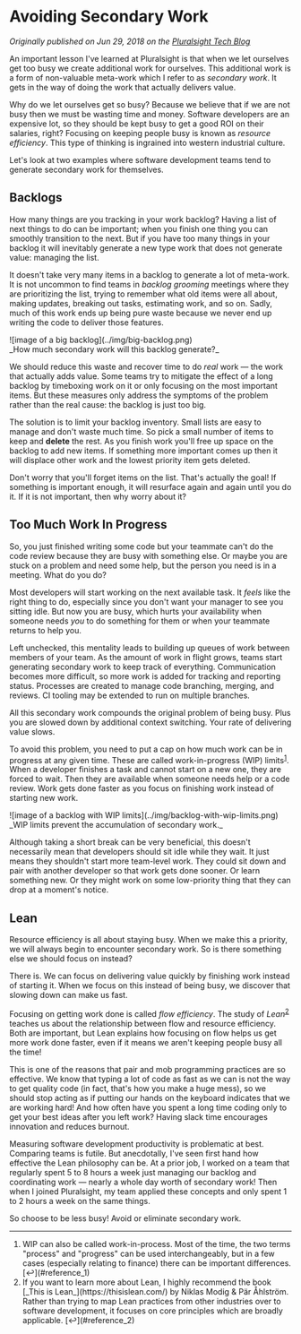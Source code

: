 # Avoiding Secondary Work

_Originally published on Jun 29, 2018 on the [Pluralsight Tech Blog](https://www.pluralsight.com/tech-blog/avoiding-secondary-work)_

An important lesson I've learned at Pluralsight is that when we let ourselves get too busy we create additional work for ourselves.
This additional work is a form of non-valuable meta-work which I refer to as _secondary work_.
It gets in the way of doing the work that actually delivers value.

Why do we let ourselves get so busy?
Because we believe that if we are not busy then we must be wasting time and money.
Software developers are an expensive lot, so they should be kept busy to get a good ROI on their salaries, right?
Focusing on keeping people busy is known as _resource efficiency_.
This type of thinking is ingrained into western industrial culture.

Let's look at two examples where software development teams tend to generate secondary work for themselves.


## Backlogs

How many things are you tracking in your work backlog?
Having a list of next things to do can be important; when you finish one thing you can smoothly transition to the next.
But if you have too many things in your backlog it will inevitably generate a new type work that does not generate value: managing the list.

It doesn't take very many items in a backlog to generate a lot of meta-work.
It is not uncommon to find teams in _backlog grooming_ meetings where they are prioritizing the list,
trying to remember what old items were all about, making updates, breaking out tasks, estimating work, and so on.
Sadly, much of this work ends up being pure waste because we never end up writing the code to deliver those features.

<div class="blog-image">
![image of a big backlog](../img/big-backlog.png)
<br/>
_How much secondary work will this backlog generate?_
</div>

We should reduce this waste and recover time to do _real_ work &mdash; the work that actually adds value.
Some teams try to mitigate the effect of a long backlog by timeboxing work on it or only focusing on the most important items.
But these measures only address the symptoms of the problem rather than the real cause: the backlog is just too big.

The solution is to limit your backlog inventory.
Small lists are easy to manage and don't waste much time.
So pick a small number of items to keep and **delete** the rest.
As you finish work you'll free up space on the backlog to add new items.
If something more important comes up then it will displace other work and the lowest priority item gets deleted.

Don't worry that you'll forget items on the list.
That's actually the goal!
If something is important enough, it will resurface again and again until you do it.
If it is not important, then why worry about it?


## Too Much Work In Progress

So, you just finished writing some code but your teammate can't do the code review because they are busy with something else.
Or maybe you are stuck on a problem and need some help, but the person you need is in a meeting.
What do you do?

Most developers will start working on the next available task.
It _feels_ like the right thing to do, especially since you don't want your manager to see you sitting idle.
But now you are busy, which hurts your availability when someone needs _you_ to do something for them or when your teammate returns to help you.

Left unchecked, this mentality leads to building up queues of work between members of your team.
As the amount of work in flight grows, teams start generating secondary work to keep track of everything.
Communication becomes more difficult, so more work is added for tracking and reporting status.
Processes are created to manage code branching, merging, and reviews.
CI tooling may be extended to run on multiple branches.

All this secondary work compounds the original problem of being busy.
Plus you are slowed down by additional context switching.
Your rate of delivering value slows.

<a name="reference_1"></a>
To avoid this problem, you need to put a cap on how much work can be in progress at any given time.
These are called work-in-progress (WIP) limits<sup>[1](#footnote_1)</sup>.
When a developer finishes a task and cannot start on a new one, they are forced to wait.
Then they are available when someone needs help or a code review.
Work gets done faster as you focus on finishing work instead of starting new work.

<div class="blog-image">
![image of a backlog with WIP limits](../img/backlog-with-wip-limits.png)
<br/>
_WIP limits prevent the accumulation of secondary work._
</div>

Although taking a short break can be very beneficial,
this doesn't necessarily mean that developers should sit idle while they wait.
It just means they shouldn't start more team-level work.
They could sit down and pair with another developer so that work gets done sooner.
Or learn something new.
Or they might work on some low-priority thing that they can drop at a moment's notice.


## Lean

Resource efficiency is all about staying busy.
When we make this a priority, we will always begin to encounter secondary work.
So is there something else we should focus on instead?

There is. We can focus on delivering value quickly by finishing work instead of starting it.
When we focus on this instead of being busy, we discover that slowing down can make us fast.

<a name="reference_2"></a>
Focusing on getting work done is called _flow efficiency_.
The study of _Lean_<sup>[2](#footnote_2)</sup> teaches us about the relationship between flow and resource efficiency.
Both are important, but Lean explains how focusing on flow helps us get more work done faster, even if it means we aren't keeping people busy all the time!

This is one of the reasons that pair and mob programming practices are so effective.
We know that typing a lot of code as fast as we can is not the way to get quality code (in fact, that's how you make a huge mess), so we should stop acting as if putting our hands on the keyboard indicates that we are working hard!
And how often have you spent a long time coding only to get your best ideas after you left work?
Having slack time encourages innovation and reduces burnout.

Measuring software development productivity is problematic at best.
Comparing teams is futile.
But anecdotally, I've seen first hand how effective the Lean philosophy can be.
At a prior job, I worked on a team that regularly spent 5 to 8 hours a week just managing our backlog and coordinating work
&mdash; nearly a whole day worth of secondary work!
Then when I joined Pluralsight, my team applied these concepts and only spent 1 to 2 hours a week on the same things.

So choose to be less busy!
Avoid or eliminate secondary work.

---

<div class="footnotes">
<ol>
    <a name="footnote_1"></a>
    <li>
        WIP can also be called work-in-process.
        Most of the time, the two terms "process" and "progress" can be used interchangeably,
        but in a few cases (especially relating to finance) there can be important differences. [↩](#reference_1)
    </li>
    <a name="footnote_2"></a>
    <li>
        If you want to learn more about Lean, I highly recommend the book [_This is Lean_](https://thisislean.com/) by Niklas Modig &amp; Pär Åhlström.
        Rather than trying to map Lean practices from other industries over to software development,
        it focuses on core principles which are broadly applicable. [↩](#reference_2)
    </li>
</ol>
</div>
